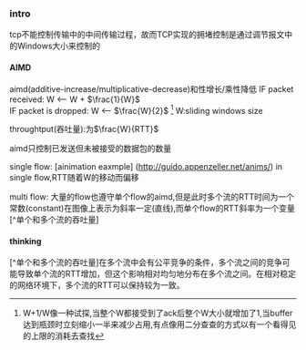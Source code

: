 ### intro
tcp不能控制传输中的中间传输过程，故而TCP实现的拥堵控制是通过调节报文中的Windows大小来控制的


#### AIMD
aimd(additive-increase/multiplicative-decrease)和性增长/乘性降低
IF packet received: W <-- W + $\frac{1}{W}$     
IF packet is dropped: W <-- $\frac{W}{2}$               [^aimd增减]
W:sliding windows size 

throughtput(吞吐量):为$\frac{W}{RTT}$

aimd只控制已发送但未被接受的数据包的数量

single flow:
[ainimation eaxmple] (http://guido.appenzeller.net/anims/)
in single flow,RTT随着W的移动而偏移

multi flow:
大量的flow也遵守单个flow的aimd,但是此时多个流的RTT时间为一个常数(constant)在图像上表示为斜率一定(直线),而单个flow的RTT斜率为一个变量[^单个和多个流的吞吐量]


#### thinking


[^aimd增减]: W+1/W像一种试探,当整个W都接受到了ack后整个W大小就增加了1,当buffer达到瓶颈时立刻缩小一半来减少占用,有点像用二分查查的方式以有一个看得见的上限的消耗去查找


[^单个和多个流的吞吐量]在多个流中会有公平竞争的条件，多个流之间的竞争可能导致单个流的RTT增加，但这个影响相对均匀地分布在多个流之间。在相对稳定的网络环境下，多个流的RTT可以保持较为一致。